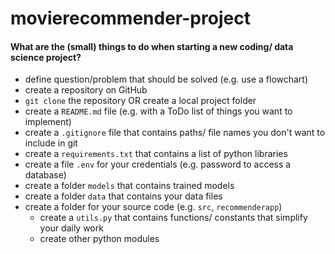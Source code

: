 # movierecommender-project


#### What are the (small) things to do when starting a new coding/ data science project?

- define question/problem that should be solved (e.g. use  a flowchart)
- create a repository on GitHub
- `git clone` the repository OR create a local project folder
- create a `README.md` file (e.g. with a ToDo list of things you want to implement)
- create a `.gitignore` file that contains paths/ file names you don't want to include in git
- create a `requirements.txt` that contains a list of python libraries
- create a file `.env` for your credentials (e.g. password to access a database)
- create a folder `models` that contains trained models
- create a folder `data` that contains your data files 
- create a folder for your source code (e.g. `src`, `recommenderapp`)
  - create a `utils.py` that contains functions/ constants that simplify your daily work
  - create other python modules


